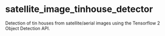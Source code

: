 # satellite_image_tinhouse_detector
Detection of tin houses from satellite/aerial images using the Tensorflow 2 Object Detection API.

